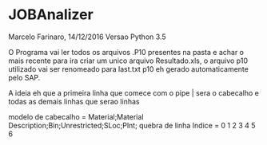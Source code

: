 # JOBAnalizer

Marcelo Farinaro, 14/12/2016
Versao Python 3.5

O Programa vai ler todos os arquivos .P10 presentes na pasta e achar o mais recente para ira criar um unico arquivo Resultado.xls, o arquivo p10 utilizado vai ser renomeado para last.txt
p10 eh gerado automaticamente pelo SAP.

A ideia eh que a primeira linha que comece com o pipe | sera o cabecalho e todas as demais linhas que serao linhas


modelo de cabecalho =  Material;Material Description;Bin;Unrestricted;SLoc;Plnt; quebra de linha
Indice =						0		1 			2		3		4	 	  5	       6   
